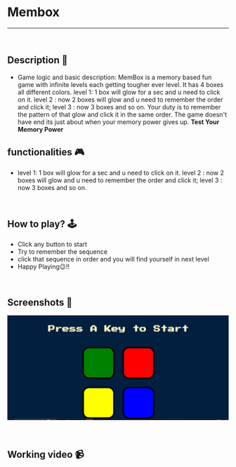 # **Membox** 

---

<br>

## **Description 📃**
- Game logic and basic description: MemBox is a memory based fun game with infinite levels each getting tougher ever level.
It has 4 boxes all different colors.
level 1: 1 box will glow for a sec and u need to click on it.
level 2 : now 2 boxes will glow and u need to remember the order and click it;
level 3 : now 3 boxes and so on.
Your duty is to remember the pattern of that glow and click it in the same order.
The game doesn't have end its just about when your memory power gives up.
**Test Your Memory Power**

## **functionalities 🎮**
- level 1: 1 box will glow for a sec and u need to click on it.
level 2 : now 2 boxes will glow and u need to remember the order and click it;
level 3 : now 3 boxes and so on.
<br>

## **How to play? 🕹️**
- Click any button to start
- Try to remember the sequence
- click that sequence in order and you will find yourself in next level
- Happy Playing😉!!

<br>

## **Screenshots 📸**
![image](../../assets/images/Membox.png)
<br>

<br>

## **Working video 📹**
<!-- add your working video over here -->

